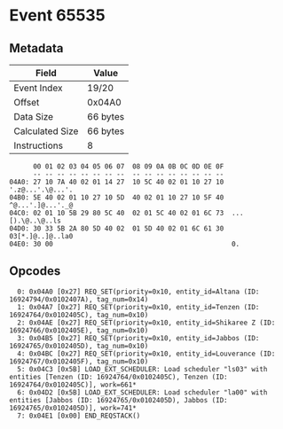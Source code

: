 # Event 65535

## Metadata

| Field           | Value    |
|-----------------|----------|
| Event Index     | 19/20    |
| Offset          | 0x04A0   |
| Data Size       | 66 bytes |
| Calculated Size | 66 bytes |
| Instructions    | 8        |

```
      00 01 02 03 04 05 06 07  08 09 0A 0B 0C 0D 0E 0F
      -- -- -- -- -- -- -- --  -- -- -- -- -- -- -- --
04A0: 27 10 7A 40 02 01 14 27  10 5C 40 02 01 10 27 10  '.z@...'.\@...'.
04B0: 5E 40 02 01 10 27 10 5D  40 02 01 10 27 10 5F 40  ^@...'.]@...'._@
04C0: 02 01 10 5B 29 80 5C 40  02 01 5C 40 02 01 6C 73  ...[).\@..\@..ls
04D0: 30 33 5B 2A 80 5D 40 02  01 5D 40 02 01 6C 61 30  03[*.]@..]@..la0
04E0: 30 00                                             0.              
```

## Opcodes

```
  0: 0x04A0 [0x27] REQ_SET(priority=0x10, entity_id=Altana (ID: 16924794/0x0102407A), tag_num=0x14)
  1: 0x04A7 [0x27] REQ_SET(priority=0x10, entity_id=Tenzen (ID: 16924764/0x0102405C), tag_num=0x10)
  2: 0x04AE [0x27] REQ_SET(priority=0x10, entity_id=Shikaree Z (ID: 16924766/0x0102405E), tag_num=0x10)
  3: 0x04B5 [0x27] REQ_SET(priority=0x10, entity_id=Jabbos (ID: 16924765/0x0102405D), tag_num=0x10)
  4: 0x04BC [0x27] REQ_SET(priority=0x10, entity_id=Louverance (ID: 16924767/0x0102405F), tag_num=0x10)
  5: 0x04C3 [0x5B] LOAD_EXT_SCHEDULER: Load scheduler "ls03" with entities [Tenzen (ID: 16924764/0x0102405C), Tenzen (ID: 16924764/0x0102405C)], work=661*
  6: 0x04D2 [0x5B] LOAD_EXT_SCHEDULER: Load scheduler "la00" with entities [Jabbos (ID: 16924765/0x0102405D), Jabbos (ID: 16924765/0x0102405D)], work=741*
  7: 0x04E1 [0x00] END_REQSTACK()
```
